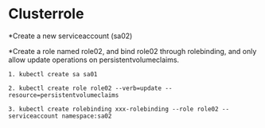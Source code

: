 # Clusterrole


*Create a new serviceaccount (sa02)

*Create a role named role02, and bind role02 through rolebinding, and only allow update operations on persistentvolumeclaims.

```shell
1. kubectl create sa sa01

2. kubectl create role role02 --verb=update --resource=persistentvolumeclaims

3. kubectl create rolebinding xxx-rolebinding --role role02 --serviceaccount namespace:sa02
```
